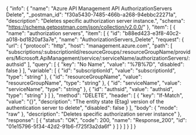 {
  "info": {
    "name": "Azure API Management API AuthorizationServers Delete",
    "_postman_id": "f30a5430-7485-466b-a268-94ebbc22271a",
    "description": "Deletes specific authorization server instance.",
    "schema": "https://schema.getpostman.com/json/collection/v2.0.0/"
  },
  "item": [
    {
      "name": "authorization servers",
      "item": [
        {
          "id": "b88ed423-e3f8-40c2-a018-bd1820af3a7e",
          "name": "AuthorizationServers_Delete",
          "request": {
            "url": {
              "protocol": "http",
              "host": "management.azure.com",
              "path": [
                "subscriptions/:subscriptionId/resourceGroups/:resourceGroupName/providers/Microsoft.ApiManagement/service/:serviceName/authorizationServers/:authsid"
              ],
              "query": [
                {
                  "key": "No Name",
                  "value": "%7B%7D",
                  "disabled": false
                }
              ],
              "variable": [
                {
                  "id": "subscriptionId",
                  "value": "subscriptionId",
                  "type": "string"
                },
                {
                  "id": "resourceGroupName",
                  "value": "resourceGroupName",
                  "type": "string"
                },
                {
                  "id": "serviceName",
                  "value": "serviceName",
                  "type": "string"
                },
                {
                  "id": "authsid",
                  "value": "authsid",
                  "type": "string"
                }
              ]
            },
            "method": "DELETE",
            "header": [
              {
                "key": "If-Match",
                "value": "{}",
                "description": "The entity state (Etag) version of the authentication server to delete",
                "disabled": false
              }
            ],
            "body": {
              "mode": "raw"
            },
            "description": "Deletes specific authorization server instance"
          },
          "response": [
            {
              "status": "OK",
              "code": 200,
              "name": "Response_200",
              "id": "01e15796-5f34-42d2-91b6-f725f3a2da6f"
            }
          ]
        }
      ]
    }
  ]
}